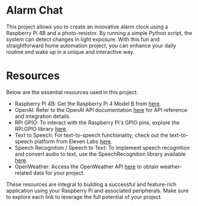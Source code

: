 # Alarm Chat
This project allows you to create an innovative alarm clock using a Raspberry Pi 4B and a photo-resistor. By running a simple Python script, the system can detect changes in light exposure. With this fun and straightforward home automation project, you can enhance your daily routine and wake up in a unique and interactive way.


# Resources

Below are the essential resources used in this project:

- Raspberry Pi 4B: Get the Raspberry Pi 4 Model B from [here](https://www.raspberrypi.com/products/raspberry-pi-4-model-b/).
- OpenAI: Refer to the OpenAI API documentation [here](https://platform.openai.com/docs/api-reference) for API reference and integration details.
- RPi GPIO: To interact with the Raspberry Pi's GPIO pins, explore the RPi.GPIO library [here](https://pypi.org/project/RPi.GPIO/).
- Text to Speech: For text-to-speech functionality, check out the text-to-speech platform from Eleven Labs [here](https://elevenlabs.io/).
- Speech Recognition / Speech to Text: To implement speech recognition and convert audio to text, use the SpeechRecognition library available [here](https://pypi.org/project/SpeechRecognition/).
- OpenWeather: Access the OpenWeather API [here](https://openweathermap.org/api) to obtain weather-related data for your project.

These resources are integral to building a successful and feature-rich application using your Raspberry Pi and associated peripherals. Make sure to explore each link to leverage the full potential of your project.
